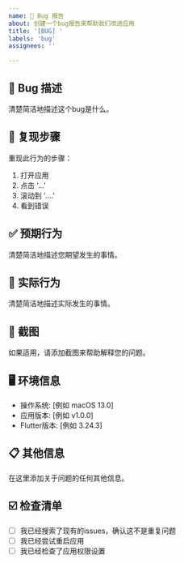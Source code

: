 ```yaml
---
name: 🐛 Bug 报告
about: 创建一个bug报告来帮助我们改进应用
title: '[BUG] '
labels: 'bug'
assignees: ''

---
```


## 🐛 Bug 描述
清楚简洁地描述这个bug是什么。

## 🔄 复现步骤
重现此行为的步骤：
1. 打开应用
2. 点击 '...'
3. 滚动到 '....'
4. 看到错误

## ✅ 预期行为
清楚简洁地描述您期望发生的事情。

## 📱 实际行为
清楚简洁地描述实际发生的事情。

## 📸 截图
如果适用，请添加截图来帮助解释您的问题。

## 🖥️ 环境信息
 - 操作系统: [例如 macOS 13.0]
 - 应用版本: [例如 v1.0.0]
 - Flutter版本: [例如 3.24.3]

## 📋 其他信息
在这里添加关于问题的任何其他信息。

## ☑️ 检查清单
- [ ] 我已经搜索了现有的issues，确认这不是重复问题
- [ ] 我已经尝试重启应用
- [ ] 我已经检查了应用权限设置
